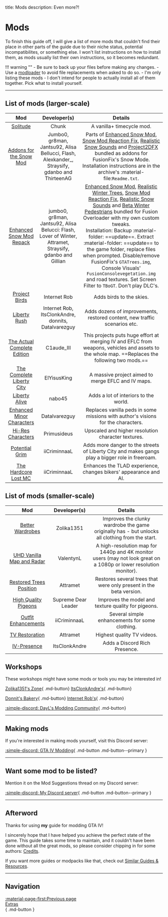 title: Mods
description: Even more?!

# Mods

To finish this guide off, I will give a list of more mods that couldn't find their place in other parts of the guide due to their niche status, potential incompatibilites, or something else. I won't list instructions on how to install them, as mods usually list their own instructions, so it becomes redundant.

!!! warning ""
    - Be sure to back up your files before making any changes.
    - Use a [modloader](modloading.md) to avoid file replacements when asked to do so.
    - I'm only listing these mods - I don't intend for people to actually install all of them together. Pick what to install yourself.

---

## List of mods (larger-scale)

| Mod | Developer(s) | Details |
| :-: | :----------: | :-----: |
| [Solitude](https://www.nexusmods.com/gta4/mods/417) | Chunk | A vanilla+ timecycle mod. |
| [Addons for the Snow Mod](https://drive.google.com/file/d/1xlFkZUTVMfmqO538J4S1EEGQ4tzOrfOC/view?usp=sharing) | Jumbo0, gr8man, Jantsu92, Alisa Bellucci, Flash, Alexkander_, Straysify, gdanbo and ThirteenAG | Parts of [Enhanced Snow Mod](https://www.moddb.com/mods/gta-iv-snow-mod-enhanced), [Snow Mod Reaction Fix](https://www.lcpdfr.com/downloads/gta4mods/scripts/6919-snow-mod-reaction-fix/), [Realistic Snow Sounds](https://www.moddb.com/mods/realistic-snow-sounds/addons/realistic-snow-sounds) and [Project2DFX](https://github.com/gillian-guide/IV.Project2DFX-PreCE/releases/latest) bundled as addons for FusionFix's Snow Mode.<br>Installation instructions are in the archive's :material-file:`Readme.txt`.</br> |
| [Enhanced Snow Mod Repack](https://drive.google.com/file/d/11PFXrFnvB8JEKVajseL2GIWRd6MdLBBy/view?usp=drive_link)| jumbo0, gr8man, Jantsu92, Alisa Belucci: Flash, Lover of Winter, Attramet, Straysify, gdanbo and Gillian | [Enhanced Snow Mod](https://www.moddb.com/mods/gta-iv-snow-mod-enhanced), [Realistic Winter Trees](https://www.gtainside.com/en/gta4/mods/177373-realistic-winter-trees/), [Snow Mod Reaction Fix](https://www.lcpdfr.com/downloads/gta4mods/scripts/6919-snow-mod-reaction-fix/), [Realistic Snow Sounds](https://www.moddb.com/mods/realistic-snow-sounds/addons/realistic-snow-sounds) and [Beta Winter Pedestrians](https://gtaforums.com/topic/987173-beta-winter-pedestrians/) bundled for Fusion Overloader with my own custom tweaks.<br>Installation: Backup :material-folder: ==update==. Extract :material-folder: ==update== to the game folder, replace files when prompted. Disable/remove FusionFix's `GTATrees.img`, Console Visuals' `FusionConsolevegetation.img` and road textures. Set Screen Filter to `TBoGT`. Don't play DLC's.</br> |
| [Project Birds](https://gtaforums.com/topic/980018-project-birds) | Internet Rob | Adds birds to the skies. |
| [Liberty Rush](https://gtaforums.com/topic/979688-liberty-rush/) | Internet Rob, ItsClonkAndre, donnits, Datalvarezguy | Adds dozens of improvements, restored content, new traffic scenarios etc. |
| [The Actual Complete Edition](https://gtaforums.com/topic/967792-grand-theft-auto-iv-the-actual-complete-edition/) | C1aude_III | This projects puts huge effort at merging IV and EFLC from weapons, vehicles and assets to the whole map. ==Replaces the following two mods.== |
| [The Complete Liberty City](https://gtaforums.com/topic/935747-the-complete-liberty-city-gta-iv-eflc-map-mix/) | ElYisusKing | A massive project aimed to merge EFLC and IV maps. |
| [Liberty Alive](https://gtaforums.com/topic/992467-liberty-alive/#comments) | nabo45 | Adds a lot of interiors to the world. |
| [Enhanced Minor Characters](https://gtaforums.com/topic/978737-grand-theft-auto-iv-enhanced-minor-characters/) | Datalvarezguy | Replaces vanilla peds in some missions with author's visions for the characters. |
| [Hi-Res Characters](https://www.gtainside.com/en/gta4/mods/176255-hi-res-characters-update-v1-1-upscaled-mod/) | Primusideus | Upscaled and higher resolution character textures. |
| [Potential Grim](https://gtaforums.com/topic/945227-iveflc-potential-grim/) | iiCriminnaaL | Adds more danger to the streets of Liberty City and makes gangs play a bigger role in freeroam. |
| [The Hardcore Lost MC](https://gtaforums.com/topic/908470-iveflc-the-hardcore-lost-mc/) | iiCriminnaaL | Enhances the TLAD experience, changes bikers' appearance and AI. |

## List of mods (smaller-scale)

| Mod | Developer(s) | Details |
| :-: | :----------: | :-----: |
| [Better Wardrobes](https://zolika1351.pages.dev/mods/ivwardrobe) | Zolika1351 | Improves the clunky wardrobe the game originally has - but unlocks all clothing from the start. |
| [UHD Vanilla Map and Radar](https://nexusmods.com/gta4/mods/456) | ValentynL | A high-resolution map for 1440p and 4K monitor users (may not look great on a 1080p or lower resolution monitor). |
| [Restored Trees Position](https://gtaforums.com/topic/984591-restored-trees-position/) | Attramet | Restores several trees that were only present in the beta version. |
| [High Quality Pigeons](https://www.gtainside.com/gta4/mods/166924-high-quality-pigeons/) | Supreme Dear Leader | Improves the model and texture quality for pigeons. |
| [Outfit Enhancements](https://gtaforums.com/topic/908611-outfit-enhancements/) | iiCriminnaaL | Several simple enhancements for some clothing. |
| [TV Restoration](https://gtaforums.com/topic/977025-tv-restoration/) | Attramet | Highest quality TV videos. |
| [IV-Presence](https://gtaforums.com/topic/975850-iv-presence/) | ItsClonkAndre | Adds a Discord Rich Presence. |

## Workshops

These workshops might have some mods or tools you may be interested in!

[Zolika1351's Zone](https://zolika1351.pages.dev/){ .md-button}  [ItsClonkAndre's](https://gtaforums.com/topic/988909-itsclonkandres-workshop/){ .md-button}

[Donnit's Bakery](https://gtaforums.com/topic/974798-donnits-bakery/){ .md-button} [Internet Rob's](https://gtaforums.com/topic/984476-internet-robs-workshop){ .md-button}

[:simple-discord: DayL's Modding Community](https://discord.gg/gZvZmFt2p7){ .md-button}

---

## Making mods

If you're interested in making mods yourself, visit this Discord server:

[:simple-discord: GTA IV Modding](https://discord.gg/p6RU4xJ){ .md-button .md-button--primary }

---

## Want some mod to be listed?

Mention it on the Mod Suggestions thread on my Discord server:

[:simple-discord: My Discord server](https://discord.gg/zwmsQqExbQ){ .md-button .md-button--primary }

---

## Afterword

Thanks for using **my** guide for modding GTA IV!

I sincerely hope that I have helped you achieve the perfect state of the game. This guide takes some time to maintain, and it couldn't have been done without all the great mods, so please consider chipping in for some authors: [Credits](../../resources/credits.md).

If you want more guides or modpacks like that, check out [Similar Guides & Resources](../../resources/similar-guides-modpacks.md).

---

## Navigation

[:material-page-first:Previous page <br>Extras</br>](index.md){ .md-button }

